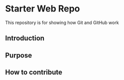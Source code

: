 # Starter Web Repo

This repository is for showing how Git and GitHub work
## Introduction
## Purpose
## How to contribute  

